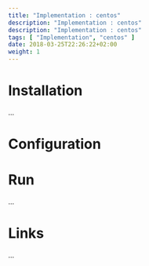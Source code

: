 ```yaml
---
title: "Implementation : centos"
description: "Implementation : centos"
description: "Implementation : centos"
tags: [ "Implementation", "centos" ]
date: 2018-03-25T22:26:22+02:00
weight: 1
---
```

# Installation

...

# Configuration

# Run

...

# Links

...